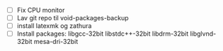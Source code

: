  - [ ] Fix CPU monitor
 - [ ] Lav git repo til void-packages-backup
 - [ ] install latexmk og zathura
 - [ ] Install packages: libgcc-32bit libstdc++-32bit libdrm-32bit libglvnd-32bit mesa-dri-32bit 